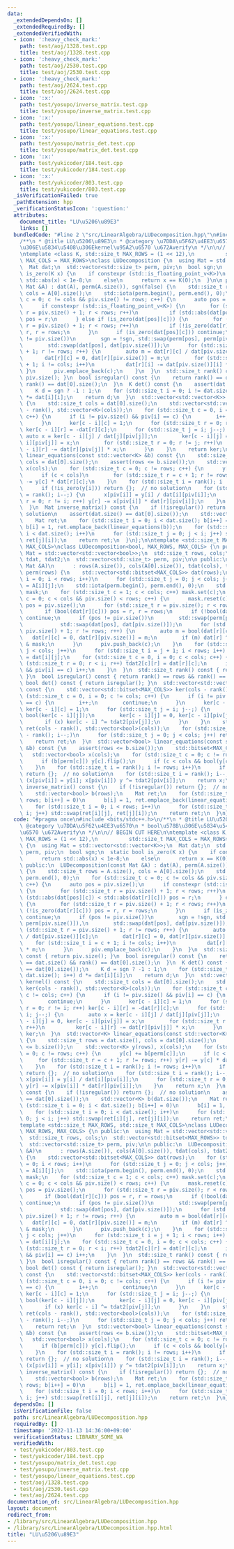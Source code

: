 ```yaml
---
data:
  _extendedDependsOn: []
  _extendedRequiredBy: []
  _extendedVerifiedWith:
  - icon: ':heavy_check_mark:'
    path: test/aoj/1328.test.cpp
    title: test/aoj/1328.test.cpp
  - icon: ':heavy_check_mark:'
    path: test/aoj/2530.test.cpp
    title: test/aoj/2530.test.cpp
  - icon: ':heavy_check_mark:'
    path: test/aoj/2624.test.cpp
    title: test/aoj/2624.test.cpp
  - icon: ':x:'
    path: test/yosupo/inverse_matrix.test.cpp
    title: test/yosupo/inverse_matrix.test.cpp
  - icon: ':x:'
    path: test/yosupo/linear_equations.test.cpp
    title: test/yosupo/linear_equations.test.cpp
  - icon: ':x:'
    path: test/yosupo/matrix_det.test.cpp
    title: test/yosupo/matrix_det.test.cpp
  - icon: ':x:'
    path: test/yukicoder/184.test.cpp
    title: test/yukicoder/184.test.cpp
  - icon: ':x:'
    path: test/yukicoder/803.test.cpp
    title: test/yukicoder/803.test.cpp
  _isVerificationFailed: true
  _pathExtension: hpp
  _verificationStatusIcon: ':question:'
  attributes:
    document_title: "LU\u5206\u89E3"
    links: []
  bundledCode: "#line 2 \"src/LinearAlgebra/LUDecomposition.hpp\"\n#include <bits/stdc++.h>\n\
    /**\n * @title LU\u5206\u89E3\n * @category \u7DDA\u5F62\u4EE3\u6570\n * bool\u578B\
    \u306E\u5834\u5408\u306Ekernel\u95A2\u6570 \u672Averify\n */\n\n// BEGIN CUT HERE\n\
    \ntemplate <class K, std::size_t MAX_ROWS = (1 << 12),\n          std::size_t\
    \ MAX_COLS = MAX_ROWS>\nclass LUDecomposition {\n  using Mat = std::vector<std::vector<K>>;\n\
    \  Mat dat;\n  std::vector<std::size_t> perm, piv;\n  bool sgn;\n  static bool\
    \ is_zero(K x) {\n    if constexpr (std::is_floating_point_v<K>)\n      return\
    \ std::abs(x) < 1e-8;\n    else\n      return x == K(0);\n  }\n\n public:\n  LUDecomposition(const\
    \ Mat &A) : dat(A), perm(A.size()), sgn(false) {\n    std::size_t rows = A.size(),\
    \ cols = A[0].size();\n    std::iota(perm.begin(), perm.end(), 0);\n    for (std::size_t\
    \ c = 0; c != cols && piv.size() != rows; c++) {\n      auto pos = piv.size();\n\
    \      if constexpr (std::is_floating_point_v<K>) {\n        for (std::size_t\
    \ r = piv.size() + 1; r < rows; r++)\n          if (std::abs(dat[pos][c]) < std::abs(dat[r][c]))\
    \ pos = r;\n      } else if (is_zero(dat[pos][c])) {\n        for (std::size_t\
    \ r = piv.size() + 1; r < rows; r++)\n          if (!is_zero(dat[r][c])) pos =\
    \ r, r = rows;\n      }\n      if (is_zero(dat[pos][c])) continue;\n      if (pos\
    \ != piv.size())\n        sgn = !sgn, std::swap(perm[pos], perm[piv.size()]),\n\
    \        std::swap(dat[pos], dat[piv.size()]);\n      for (std::size_t r = piv.size()\
    \ + 1; r != rows; r++) {\n        auto m = dat[r][c] / dat[piv.size()][c];\n \
    \       dat[r][c] = 0, dat[r][piv.size()] = m;\n        for (std::size_t i = c\
    \ + 1; i != cols; i++)\n          dat[r][i] -= dat[piv.size()][i] * m;\n     \
    \ }\n      piv.emplace_back(c);\n    }\n  }\n  std::size_t rank() const { return\
    \ piv.size(); }\n  bool isregular() const {\n    return rank() == dat.size() &&\
    \ rank() == dat[0].size();\n  }\n  K det() const {\n    assert(dat.size() == dat[0].size());\n\
    \    K d = sgn ? -1 : 1;\n    for (std::size_t i = 0; i != dat.size(); i++) d\
    \ *= dat[i][i];\n    return d;\n  }\n  std::vector<std::vector<K>> kernel() const\
    \ {\n    std::size_t cols = dat[0].size();\n    std::vector<std::vector<K>> ker(cols\
    \ - rank(), std::vector<K>(cols));\n    for (std::size_t c = 0, i = 0; c != cols;\
    \ c++) {\n      if (i != piv.size() && piv[i] == c) {\n        i++;\n        continue;\n\
    \      }\n      ker[c - i][c] = 1;\n      for (std::size_t r = 0; r != i; r++)\
    \ ker[c - i][r] = -dat[r][c];\n      for (std::size_t j = i; j--;) {\n       \
    \ auto x = ker[c - i][j] / dat[j][piv[j]];\n        ker[c - i][j] = 0, ker[c -\
    \ i][piv[j]] = x;\n        for (std::size_t r = 0; r != j; r++)\n          ker[c\
    \ - i][r] -= dat[r][piv[j]] * x;\n      }\n    }\n    return ker;\n  }\n  std::vector<K>\
    \ linear_equations(const std::vector<K> &b) const {\n    std::size_t rows = dat.size(),\
    \ cols = dat[0].size();\n    assert(rows <= b.size());\n    std::vector<K> y(rows),\
    \ x(cols);\n    for (std::size_t c = 0; c != rows; c++) {\n      y[c] += b[perm[c]];\n\
    \      if (c < cols)\n        for (std::size_t r = c + 1; r != rows; r++) y[r]\
    \ -= y[c] * dat[r][c];\n    }\n    for (std::size_t i = rank(); i != rows; i++)\n\
    \      if (!is_zero(y[i])) return {};  // no solution\n    for (std::size_t i\
    \ = rank(); i--;) {\n      x[piv[i]] = y[i] / dat[i][piv[i]];\n      for (std::size_t\
    \ r = 0; r != i; r++) y[r] -= x[piv[i]] * dat[r][piv[i]];\n    }\n    return x;\n\
    \  }\n  Mat inverse_matrix() const {\n    if (!isregular()) return {};  // no\
    \ solution\n    assert(dat.size() == dat[0].size());\n    std::vector<K> b(dat.size());\n\
    \    Mat ret;\n    for (std::size_t i = 0; i < dat.size(); b[i++] = 0)\n     \
    \ b[i] = 1, ret.emplace_back(linear_equations(b));\n    for (std::size_t i = 0;\
    \ i < dat.size(); i++)\n      for (std::size_t j = 0; j < i; j++) std::swap(ret[i][j],\
    \ ret[j][i]);\n    return ret;\n  }\n};\n\ntemplate <std::size_t MAX_ROWS, std::size_t\
    \ MAX_COLS>\nclass LUDecomposition<bool, MAX_ROWS, MAX_COLS> {\n public:\n  using\
    \ Mat = std::vector<std::vector<bool>>;\n  std::size_t rows, cols;\n  std::vector<std::bitset<MAX_ROWS>>\
    \ tdat, tdat2;\n  std::vector<std::size_t> perm, piv;\n\n public:\n  LUDecomposition(const\
    \ Mat &A)\n      : rows(A.size()), cols(A[0].size()), tdat(cols), tdat2(cols),\
    \ perm(rows) {\n    std::vector<std::bitset<MAX_COLS>> dat(rows);\n    for (std::size_t\
    \ i = 0; i < rows; i++)\n      for (std::size_t j = 0; j < cols; j++) dat[i][j]\
    \ = A[i][j];\n    std::iota(perm.begin(), perm.end(), 0);\n    std::bitset<MAX_COLS>\
    \ mask;\n    for (std::size_t c = 1; c < cols; c++) mask.set(c);\n    for (std::size_t\
    \ c = 0; c < cols && piv.size() < rows; c++) {\n      mask.reset(c);\n      auto\
    \ pos = piv.size();\n      for (std::size_t r = piv.size(); r < rows; r++)\n \
    \       if (bool(dat[r][c])) pos = r, r = rows;\n      if (!bool(dat[pos][c]))\
    \ continue;\n      if (pos != piv.size())\n        std::swap(perm[pos], perm[piv.size()]),\n\
    \            std::swap(dat[pos], dat[piv.size()]);\n      for (std::size_t r =\
    \ piv.size() + 1; r != rows; r++) {\n        auto m = bool(dat[r][c]);\n     \
    \   dat[r][c] = 0, dat[r][piv.size()] = m;\n        if (m) dat[r] ^= dat[piv.size()]\
    \ & mask;\n      }\n      piv.push_back(c);\n    }\n    for (std::size_t j = 0;\
    \ j < cols; j++)\n      for (std::size_t i = j + 1; i < rows; i++) tdat[j][i]\
    \ = dat[i][j];\n    for (std::size_t c = 0, i = 0; c < cols; c++) {\n      for\
    \ (std::size_t r = 0; r < i; r++) tdat2[c][r] = dat[r][c];\n      if (i != piv.size()\
    \ && piv[i] == c) i++;\n    }\n  }\n  std::size_t rank() const { return piv.size();\
    \ }\n  bool isregular() const { return rank() == rows && rank() == cols; }\n \
    \ bool det() const { return isregular(); }\n  std::vector<std::vector<bool>> kernel()\
    \ const {\n    std::vector<std::bitset<MAX_COLS>> ker(cols - rank());\n    for\
    \ (std::size_t c = 0, i = 0; c != cols; c++) {\n      if (i != piv.size() && piv[i]\
    \ == c) {\n        i++;\n        continue;\n      }\n      ker[c - i] = tdat2[c],\
    \ ker[c - i][c] = 1;\n      for (std::size_t j = i; j--;) {\n        auto x =\
    \ bool(ker[c - i][j]);\n        ker[c - i][j] = 0, ker[c - i][piv[j]] = x;\n \
    \       if (x) ker[c - i] ^= tdat2[piv[j]];\n      }\n    }\n    std::vector<std::vector<bool>>\
    \ ret(cols - rank(), std::vector<bool>(cols));\n    for (std::size_t i = cols\
    \ - rank(); i--;)\n      for (std::size_t j = 0; j < cols; j++) ret[i][j] = ker[i][j];\n\
    \    return ret;\n  }\n  std::vector<bool> linear_equations(const std::vector<bool>\
    \ &b) const {\n    assert(rows <= b.size());\n    std::bitset<MAX_COLS> y;\n \
    \   std::vector<bool> x(cols);\n    for (std::size_t c = 0; c != rows; c++) {\n\
    \      if (b[perm[c]]) y[c].flip();\n      if (c < cols && bool(y[c])) y ^= tdat[c];\n\
    \    }\n    for (std::size_t i = rank(); i != rows; i++)\n      if (bool(y[i]))\
    \ return {};  // no solution\n    for (std::size_t i = rank(); i--;)\n      if\
    \ (x[piv[i]] = y[i]; x[piv[i]]) y ^= tdat2[piv[i]];\n    return x;\n  }\n  Mat\
    \ inverse_matrix() const {\n    if (!isregular()) return {};  // no solution\n\
    \    std::vector<bool> b(rows);\n    Mat ret;\n    for (std::size_t i = 0; i <\
    \ rows; b[i++] = 0)\n      b[i] = 1, ret.emplace_back(linear_equations(b));\n\
    \    for (std::size_t i = 0; i < rows; i++)\n      for (std::size_t j = 0; j <\
    \ i; j++) std::swap(ret[i][j], ret[j][i]);\n    return ret;\n  }\n};\n"
  code: "#pragma once\n#include <bits/stdc++.h>\n/**\n * @title LU\u5206\u89E3\n *\
    \ @category \u7DDA\u5F62\u4EE3\u6570\n * bool\u578B\u306E\u5834\u5408\u306Ekernel\u95A2\
    \u6570 \u672Averify\n */\n\n// BEGIN CUT HERE\n\ntemplate <class K, std::size_t\
    \ MAX_ROWS = (1 << 12),\n          std::size_t MAX_COLS = MAX_ROWS>\nclass LUDecomposition\
    \ {\n  using Mat = std::vector<std::vector<K>>;\n  Mat dat;\n  std::vector<std::size_t>\
    \ perm, piv;\n  bool sgn;\n  static bool is_zero(K x) {\n    if constexpr (std::is_floating_point_v<K>)\n\
    \      return std::abs(x) < 1e-8;\n    else\n      return x == K(0);\n  }\n\n\
    \ public:\n  LUDecomposition(const Mat &A) : dat(A), perm(A.size()), sgn(false)\
    \ {\n    std::size_t rows = A.size(), cols = A[0].size();\n    std::iota(perm.begin(),\
    \ perm.end(), 0);\n    for (std::size_t c = 0; c != cols && piv.size() != rows;\
    \ c++) {\n      auto pos = piv.size();\n      if constexpr (std::is_floating_point_v<K>)\
    \ {\n        for (std::size_t r = piv.size() + 1; r < rows; r++)\n          if\
    \ (std::abs(dat[pos][c]) < std::abs(dat[r][c])) pos = r;\n      } else if (is_zero(dat[pos][c]))\
    \ {\n        for (std::size_t r = piv.size() + 1; r < rows; r++)\n          if\
    \ (!is_zero(dat[r][c])) pos = r, r = rows;\n      }\n      if (is_zero(dat[pos][c]))\
    \ continue;\n      if (pos != piv.size())\n        sgn = !sgn, std::swap(perm[pos],\
    \ perm[piv.size()]),\n        std::swap(dat[pos], dat[piv.size()]);\n      for\
    \ (std::size_t r = piv.size() + 1; r != rows; r++) {\n        auto m = dat[r][c]\
    \ / dat[piv.size()][c];\n        dat[r][c] = 0, dat[r][piv.size()] = m;\n    \
    \    for (std::size_t i = c + 1; i != cols; i++)\n          dat[r][i] -= dat[piv.size()][i]\
    \ * m;\n      }\n      piv.emplace_back(c);\n    }\n  }\n  std::size_t rank()\
    \ const { return piv.size(); }\n  bool isregular() const {\n    return rank()\
    \ == dat.size() && rank() == dat[0].size();\n  }\n  K det() const {\n    assert(dat.size()\
    \ == dat[0].size());\n    K d = sgn ? -1 : 1;\n    for (std::size_t i = 0; i !=\
    \ dat.size(); i++) d *= dat[i][i];\n    return d;\n  }\n  std::vector<std::vector<K>>\
    \ kernel() const {\n    std::size_t cols = dat[0].size();\n    std::vector<std::vector<K>>\
    \ ker(cols - rank(), std::vector<K>(cols));\n    for (std::size_t c = 0, i = 0;\
    \ c != cols; c++) {\n      if (i != piv.size() && piv[i] == c) {\n        i++;\n\
    \        continue;\n      }\n      ker[c - i][c] = 1;\n      for (std::size_t\
    \ r = 0; r != i; r++) ker[c - i][r] = -dat[r][c];\n      for (std::size_t j =\
    \ i; j--;) {\n        auto x = ker[c - i][j] / dat[j][piv[j]];\n        ker[c\
    \ - i][j] = 0, ker[c - i][piv[j]] = x;\n        for (std::size_t r = 0; r != j;\
    \ r++)\n          ker[c - i][r] -= dat[r][piv[j]] * x;\n      }\n    }\n    return\
    \ ker;\n  }\n  std::vector<K> linear_equations(const std::vector<K> &b) const\
    \ {\n    std::size_t rows = dat.size(), cols = dat[0].size();\n    assert(rows\
    \ <= b.size());\n    std::vector<K> y(rows), x(cols);\n    for (std::size_t c\
    \ = 0; c != rows; c++) {\n      y[c] += b[perm[c]];\n      if (c < cols)\n   \
    \     for (std::size_t r = c + 1; r != rows; r++) y[r] -= y[c] * dat[r][c];\n\
    \    }\n    for (std::size_t i = rank(); i != rows; i++)\n      if (!is_zero(y[i]))\
    \ return {};  // no solution\n    for (std::size_t i = rank(); i--;) {\n     \
    \ x[piv[i]] = y[i] / dat[i][piv[i]];\n      for (std::size_t r = 0; r != i; r++)\
    \ y[r] -= x[piv[i]] * dat[r][piv[i]];\n    }\n    return x;\n  }\n  Mat inverse_matrix()\
    \ const {\n    if (!isregular()) return {};  // no solution\n    assert(dat.size()\
    \ == dat[0].size());\n    std::vector<K> b(dat.size());\n    Mat ret;\n    for\
    \ (std::size_t i = 0; i < dat.size(); b[i++] = 0)\n      b[i] = 1, ret.emplace_back(linear_equations(b));\n\
    \    for (std::size_t i = 0; i < dat.size(); i++)\n      for (std::size_t j =\
    \ 0; j < i; j++) std::swap(ret[i][j], ret[j][i]);\n    return ret;\n  }\n};\n\n\
    template <std::size_t MAX_ROWS, std::size_t MAX_COLS>\nclass LUDecomposition<bool,\
    \ MAX_ROWS, MAX_COLS> {\n public:\n  using Mat = std::vector<std::vector<bool>>;\n\
    \  std::size_t rows, cols;\n  std::vector<std::bitset<MAX_ROWS>> tdat, tdat2;\n\
    \  std::vector<std::size_t> perm, piv;\n\n public:\n  LUDecomposition(const Mat\
    \ &A)\n      : rows(A.size()), cols(A[0].size()), tdat(cols), tdat2(cols), perm(rows)\
    \ {\n    std::vector<std::bitset<MAX_COLS>> dat(rows);\n    for (std::size_t i\
    \ = 0; i < rows; i++)\n      for (std::size_t j = 0; j < cols; j++) dat[i][j]\
    \ = A[i][j];\n    std::iota(perm.begin(), perm.end(), 0);\n    std::bitset<MAX_COLS>\
    \ mask;\n    for (std::size_t c = 1; c < cols; c++) mask.set(c);\n    for (std::size_t\
    \ c = 0; c < cols && piv.size() < rows; c++) {\n      mask.reset(c);\n      auto\
    \ pos = piv.size();\n      for (std::size_t r = piv.size(); r < rows; r++)\n \
    \       if (bool(dat[r][c])) pos = r, r = rows;\n      if (!bool(dat[pos][c]))\
    \ continue;\n      if (pos != piv.size())\n        std::swap(perm[pos], perm[piv.size()]),\n\
    \            std::swap(dat[pos], dat[piv.size()]);\n      for (std::size_t r =\
    \ piv.size() + 1; r != rows; r++) {\n        auto m = bool(dat[r][c]);\n     \
    \   dat[r][c] = 0, dat[r][piv.size()] = m;\n        if (m) dat[r] ^= dat[piv.size()]\
    \ & mask;\n      }\n      piv.push_back(c);\n    }\n    for (std::size_t j = 0;\
    \ j < cols; j++)\n      for (std::size_t i = j + 1; i < rows; i++) tdat[j][i]\
    \ = dat[i][j];\n    for (std::size_t c = 0, i = 0; c < cols; c++) {\n      for\
    \ (std::size_t r = 0; r < i; r++) tdat2[c][r] = dat[r][c];\n      if (i != piv.size()\
    \ && piv[i] == c) i++;\n    }\n  }\n  std::size_t rank() const { return piv.size();\
    \ }\n  bool isregular() const { return rank() == rows && rank() == cols; }\n \
    \ bool det() const { return isregular(); }\n  std::vector<std::vector<bool>> kernel()\
    \ const {\n    std::vector<std::bitset<MAX_COLS>> ker(cols - rank());\n    for\
    \ (std::size_t c = 0, i = 0; c != cols; c++) {\n      if (i != piv.size() && piv[i]\
    \ == c) {\n        i++;\n        continue;\n      }\n      ker[c - i] = tdat2[c],\
    \ ker[c - i][c] = 1;\n      for (std::size_t j = i; j--;) {\n        auto x =\
    \ bool(ker[c - i][j]);\n        ker[c - i][j] = 0, ker[c - i][piv[j]] = x;\n \
    \       if (x) ker[c - i] ^= tdat2[piv[j]];\n      }\n    }\n    std::vector<std::vector<bool>>\
    \ ret(cols - rank(), std::vector<bool>(cols));\n    for (std::size_t i = cols\
    \ - rank(); i--;)\n      for (std::size_t j = 0; j < cols; j++) ret[i][j] = ker[i][j];\n\
    \    return ret;\n  }\n  std::vector<bool> linear_equations(const std::vector<bool>\
    \ &b) const {\n    assert(rows <= b.size());\n    std::bitset<MAX_COLS> y;\n \
    \   std::vector<bool> x(cols);\n    for (std::size_t c = 0; c != rows; c++) {\n\
    \      if (b[perm[c]]) y[c].flip();\n      if (c < cols && bool(y[c])) y ^= tdat[c];\n\
    \    }\n    for (std::size_t i = rank(); i != rows; i++)\n      if (bool(y[i]))\
    \ return {};  // no solution\n    for (std::size_t i = rank(); i--;)\n      if\
    \ (x[piv[i]] = y[i]; x[piv[i]]) y ^= tdat2[piv[i]];\n    return x;\n  }\n  Mat\
    \ inverse_matrix() const {\n    if (!isregular()) return {};  // no solution\n\
    \    std::vector<bool> b(rows);\n    Mat ret;\n    for (std::size_t i = 0; i <\
    \ rows; b[i++] = 0)\n      b[i] = 1, ret.emplace_back(linear_equations(b));\n\
    \    for (std::size_t i = 0; i < rows; i++)\n      for (std::size_t j = 0; j <\
    \ i; j++) std::swap(ret[i][j], ret[j][i]);\n    return ret;\n  }\n};"
  dependsOn: []
  isVerificationFile: false
  path: src/LinearAlgebra/LUDecomposition.hpp
  requiredBy: []
  timestamp: '2022-11-13 14:36:00+09:00'
  verificationStatus: LIBRARY_SOME_WA
  verifiedWith:
  - test/yukicoder/803.test.cpp
  - test/yukicoder/184.test.cpp
  - test/yosupo/matrix_det.test.cpp
  - test/yosupo/inverse_matrix.test.cpp
  - test/yosupo/linear_equations.test.cpp
  - test/aoj/1328.test.cpp
  - test/aoj/2530.test.cpp
  - test/aoj/2624.test.cpp
documentation_of: src/LinearAlgebra/LUDecomposition.hpp
layout: document
redirect_from:
- /library/src/LinearAlgebra/LUDecomposition.hpp
- /library/src/LinearAlgebra/LUDecomposition.hpp.html
title: "LU\u5206\u89E3"
---
```

